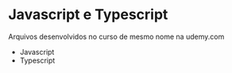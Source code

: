 # Javascript e Typescript
Arquivos desenvolvidos no curso de mesmo nome na udemy.com

- Javascript
- Typescript
